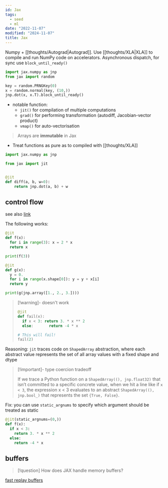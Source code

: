 ```yaml
---
id: Jax
tags:
  - seed
  - ml
date: "2022-11-07"
modified: "2024-11-07"
title: Jax
---
```


Numpy + [[thoughts/Autograd|Autograd]]. Use [[thoughts/XLA|XLA]] to compile and run NumPy code on accelerators.
Asynchronous dispatch, for sync use `block_until_ready()`

```python
import jax.numpy as jnp
from jax import random

key = random.PRNGKey(0)
x = random.normal(key, (10,))
jnp.dot(x, x.T).block_until_ready()
```

- notable function:
  - `jit()` for compilation of multiple computations
  - `grad()` for performing transformation (autodiff, Jacobian-vector product)
  - `vmap()` for auto-vectorisation

> Arrays are **immutable** in Jax

- Treat functions as pure as to compiled with [[thoughts/XLA]]

```python
import jax.numpy as jnp

from jax import jit


@jit
def diff(a, b, w=0):
    return jnp.dot(a, b) + w
```

## control flow

see also [link](https://jax.readthedocs.io/en/latest/notebooks/Common_Gotchas_in_JAX.html#python-control-flow-jit)

The following works:

```python
@jit
def f(x):
  for i in range(3): x = 2 * x
  return x

print(f(3))

@jit
def g(x):
  y = 0.
  for i in range(x.shape[0]): y = y + x[i]
  return y

print(g(jnp.array([1., 2., 3.])))
```

> [!warning]- doesn't work
>
> ```python
> @jit
> def fail(x):
>   if x < 3: return 3. * x ** 2
>   else:       return -4 * x
>
> # This will fail!
> fail(2)
> ```

Reasoning: `jit` traces code on `ShapedArray` abstraction, where each abstract value represents the set of all array values with a fixed shape and dtype

> [!important]- type coercion tradeoff
>
> If we trace a Python function on a `ShapedArray((), jnp.float32)` that isn’t committed to a specific concrete value,
> when we hit a line like if `x < 3`, the expression x < 3 evaluates to an abstract `ShapedArray((), jnp.bool_)` that represents the set `{True, False}`.

Fix: you can use `static_argnums` to specify which argument should be treated as static

```python
@jit(static_argnums=(0,))
def f(x):
  if x < 3:
    return 3. * x ** 2
  else:
    return -4 * x
```

## buffers

> [!question] How does JAX handle memory buffers?

[fast replay buffers](https://github.com/instadeepai/flashbax)
